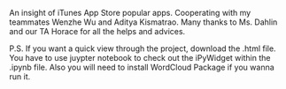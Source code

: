 An insight of iTunes App Store popular apps. Cooperating with my teammates Wenzhe Wu and Aditya Kismatrao. Many thanks to Ms. Dahlin and our TA Horace for all the helps and advices.

P.S. If you want a quick view through the project, download the .html file. You have to use juypter notebook to check out the iPyWidget within the .ipynb file. Also you will need to install WordCloud Package if you wanna run it.
